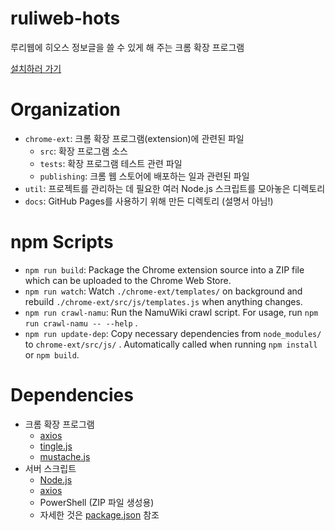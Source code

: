 # ruliweb-hots
루리웹에 히오스 정보글을 쓸 수 있게 해 주는 크롬 확장 프로그램

[설치하러 가기](https://chrome.google.com/webstore/detail/cnglbnilhbknecgmekgagelljoljcbfe)

# Organization
* `chrome-ext`: 크롬 확장 프로그램(extension)에 관련된 파일
    * `src`: 확장 프로그램 소스
    * `tests`: 확장 프로그램 테스트 관련 파일
    * `publishing`: 크롬 웹 스토어에 배포하는 일과 관련된 파일
* `util`: 프로젝트를 관리하는 데 필요한 여러 Node.js 스크립트를 모아놓은 디렉토리
* `docs`: GitHub Pages를 사용하기 위해 만든 디렉토리 (설명서 아님!)

# npm Scripts
* `npm run build`: Package the Chrome extension source into a ZIP file which can be uploaded to the Chrome Web Store.
* `npm run watch`: Watch `./chrome-ext/templates/` on background and rebuild `./chrome-ext/src/js/templates.js` when anything changes.
* `npm run crawl-namu`: Run the NamuWiki crawl script. For usage, run `npm run crawl-namu -- --help` .
* `npm run update-dep`: Copy necessary dependencies from `node_modules/` to `chrome-ext/src/js/` . Automatically called when running `npm install` or `npm build`.

# Dependencies
* 크롬 확장 프로그램
    * [axios](https://github.com/axios/axios)
    * [tingle.js](https://robinparisi.github.io/tingle/)
    * [mustache.js](https://github.com/janl/mustache.js)
* 서버 스크립트
    * [Node.js](https://nodejs.org/)
    * [axios](https://github.com/axios/axios)
    * PowerShell (ZIP 파일 생성용)
    * 자세한 것은 [package.json](package.json) 참조